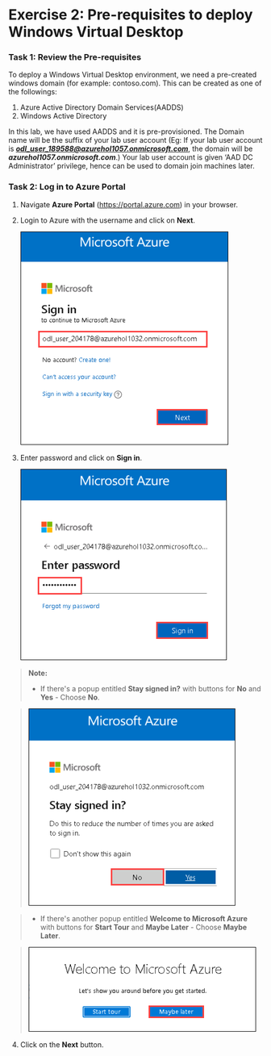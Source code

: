 # **Exercise 2: Pre-requisites to deploy Windows Virtual Desktop**

### **Task 1**: **Review the Pre-requisites**

To deploy a Windows Virtual Desktop environment, we need a pre-created windows domain (for example: contoso.com). This can be created as one of the followings:

1. Azure Active Directory Domain Services(AADDS)
2. Windows Active Directory

In this lab, we have used AADDS and it is pre-provisioned. The Domain name will be the suffix of your lab user account (Eg: If your lab user account is ***odl_user_189588@azurehol1057.onmicrosoft.com***, the domain will be ***azurehol1057.onmicrosoft.com***.) Your lab user account is given ‘AAD DC Administrator’ privilege, hence can be used to domain join machines later. 


### **Task 2: Log in to Azure Portal**

1. Navigate **Azure Portal** (https://portal.azure.com) in your browser. 

2. Login to Azure with the username **<inject key="AzureAdUserEmail" />** and click on **Next**.

   ![](media/wvd1.png)

3. Enter password **<inject key="AzureAdUserPassword" />** and click on **Sign in**.

   ![](media/wvd2.png)

> **Note:** 
> - If there's a popup entitled **Stay signed in?** with buttons for **No** and **Yes** - Choose **No**.

>  ![](media/a102.png)
   
> - If there's another popup entitled **Welcome to Microsoft Azure** with buttons for **Start Tour** and **Maybe Later** - Choose **Maybe Later**.

>  ![](media/wvd4.png)

4. Click on the **Next** button.  
